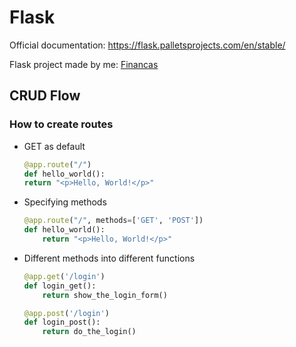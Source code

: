 # Flask

Official documentation: https://flask.palletsprojects.com/en/stable/

Flask project made by me: [Financas](https://github.com/Iauar-repo/financas/blob/main/backend/README.md)

## CRUD Flow

### How to create routes

- GET as default

    ```py
    @app.route("/")
    def hello_world():
    return "<p>Hello, World!</p>"
    ```
- Specifying methods
    ```py
    @app.route("/", methods=['GET', 'POST'])
    def hello_world():
        return "<p>Hello, World!</p>"
    ```
- Different methods into different functions
    ```py
    @app.get('/login')
    def login_get():
        return show_the_login_form()

    @app.post('/login')
    def login_post():
        return do_the_login()
    ```

